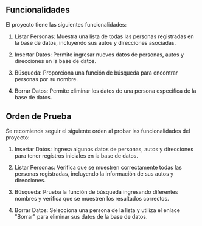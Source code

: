 ## Funcionalidades

El proyecto tiene las siguientes funcionalidades:

1. Listar Personas: Muestra una lista de todas las personas registradas en la base de datos, incluyendo sus autos y direcciones asociadas.

2. Insertar Datos: Permite ingresar nuevos datos de personas, autos y direcciones en la base de datos.

3. Búsqueda: Proporciona una función de búsqueda para encontrar personas por su nombre.

4. Borrar Datos: Permite eliminar los datos de una persona específica de la base de datos.

## Orden de Prueba

Se recomienda seguir el siguiente orden al probar las funcionalidades del proyecto:

1. Insertar Datos: Ingresa algunos datos de personas, autos y direcciones para tener registros iniciales en la base de datos.

2. Listar Personas: Verifica que se muestren correctamente todas las personas registradas, incluyendo la información de sus autos y direcciones.

3. Búsqueda: Prueba la función de búsqueda ingresando diferentes nombres y verifica que se muestren los resultados correctos.

4. Borrar Datos: Selecciona una persona de la lista y utiliza el enlace "Borrar" para eliminar sus datos de la base de datos.
